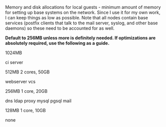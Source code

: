 Memory and disk allocations for local guests - minimum amount of memory for setting up
base systems on the network. Since I use it for my own work, I can keep things
as low as possible. Note that all nodes contain base services (postfix clients
that talk to the mail server, syslog, and other base daemons) so these need to
be accounted for as well.

**Default to 256MB unless more is definitely needed. If optimizations are
absolutely required, use the following as a guide.**

1024MB

ci server

512MB 2 cores, 50GB

webserver
vcs

256MB 1 core, 20GB

dns
ldap
proxy
mysql
pgsql
mail

128MB 1 core, 10GB

none

